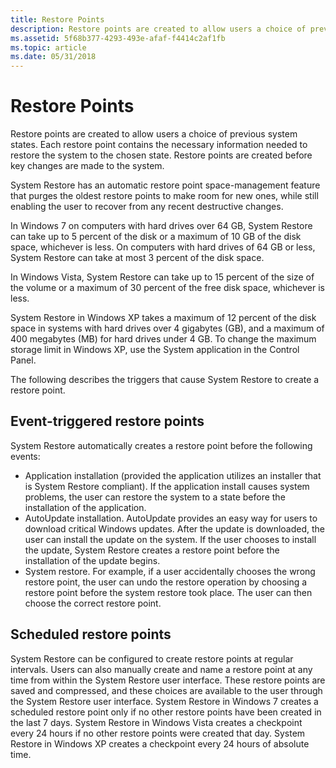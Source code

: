 ```yaml
---
title: Restore Points
description: Restore points are created to allow users a choice of previous system states. Each restore point contains the necessary information needed to restore the system to the chosen state. Restore points are created before key changes are made to the system.
ms.assetid: 5f68b377-4293-493e-afaf-f4414c2af1fb
ms.topic: article
ms.date: 05/31/2018
---
```


# Restore Points

Restore points are created to allow users a choice of previous system states. Each restore point contains the necessary information needed to restore the system to the chosen state. Restore points are created before key changes are made to the system.

System Restore has an automatic restore point space-management feature that purges the oldest restore points to make room for new ones, while still enabling the user to recover from any recent destructive changes.

In Windows 7 on computers with hard drives over 64 GB, System Restore can take up to 5 percent of the disk or a maximum of 10 GB of the disk space, whichever is less. On computers with hard drives of 64 GB or less, System Restore can take at most 3 percent of the disk space.

In Windows Vista, System Restore can take up to 15 percent of the size of the volume or a maximum of 30 percent of the free disk space, whichever is less.

System Restore in Windows XP takes a maximum of 12 percent of the disk space in systems with hard drives over 4 gigabytes (GB), and a maximum of 400 megabytes (MB) for hard drives under 4 GB. To change the maximum storage limit in Windows XP, use the System application in the Control Panel.

The following describes the triggers that cause System Restore to create a restore point.

## Event-triggered restore points

System Restore automatically creates a restore point before the following events:

-   Application installation (provided the application utilizes an installer that is System Restore compliant). If the application install causes system problems, the user can restore the system to a state before the installation of the application.
-   AutoUpdate installation. AutoUpdate provides an easy way for users to download critical Windows updates. After the update is downloaded, the user can install the update on the system. If the user chooses to install the update, System Restore creates a restore point before the installation of the update begins.
-   System restore. For example, if a user accidentally chooses the wrong restore point, the user can undo the restore operation by choosing a restore point before the system restore took place. The user can then choose the correct restore point.

## Scheduled restore points

System Restore can be configured to create restore points at regular intervals. Users can also manually create and name a restore point at any time from within the System Restore user interface. These restore points are saved and compressed, and these choices are available to the user through the System Restore user interface. System Restore in Windows 7 creates a scheduled restore point only if no other restore points have been created in the last 7 days. System Restore in Windows Vista creates a checkpoint every 24 hours if no other restore points were created that day. System Restore in Windows XP creates a checkpoint every 24 hours of absolute time.

 

 





